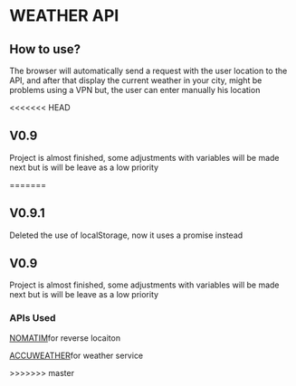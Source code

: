 <h1>WEATHER API</h1>
<h2>How to use?</h2>
<p>The browser will automatically send a request with the user location to the API, and after that display the current weather in your city, might be problems using a VPN but, the user can enter manually his location </p>
<<<<<<< HEAD
<h2>V0.9</h2>
<p>Project is almost finished, some adjustments with variables will be made next but is will be leave as a low priority<p>
=======
<h2>V0.9.1</h2>
<p>Deleted the use of localStorage, now it uses a promise instead</p>
<h2>V0.9</h2>
<p>Project is almost finished, some adjustments with variables will be made next but is will be leave as a low priority<p>
<h3>APIs Used</h3>
<p><a href="https://nominatim.openstreetmap.org/">NOMATIM</a>for reverse locaiton <p>
<p><a href="https://developer.accuweather.com/">ACCUWEATHER</a>for weather service</p>
>>>>>>> master
